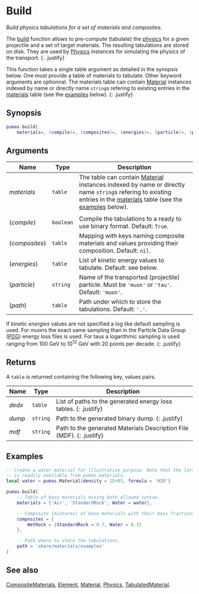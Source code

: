 # Build
_Build physics tabulations for a set of materials and composites._

The [build](build.md) function allows to pre-compute (tabulate) the
[physics](../Physics.md) for a given projectile and a set of target materials.
The resulting tabulations are stored on disk.  They are used by
[Physics](Physics.md) instances for simulating the physics of the transport.
{: .justify}

This function takes a single table argument as detailed in the synopsis below.
One must provide a table of materials to tabulate. Other keyword arguments are
optionnal. The materials table can contain [Material](Material.md) instances
indexed by name or directly name `string`s refering to existing entries in the
[materials](../data/materials.md) table (see the [examples](#examples) below).
{: .justify}

## Synopsis
``` lua
pumas.build{
    materials=, (compile)=, (composites)=, (energies)=, (particle)=, (path)=}
```

## Arguments

|Name|Type|Description|
|----|----|-----------|
|*materials*   |`table`  | The table can contain [Material](Material.md) instances indexed by name or directly name `string`s refering to existing entries in the [materials](../data/materials.md) table (see the [examples](#examples) below).|
||||
|(*compile*)   |`boolean`| Compile the tabulations to a ready to use binary format. Default: `True`.|
|(*composites*)|`table`  | Mapping with keys naming composite materials and values providing their composition. Default: `nil`.|
|(*energies*)  |`table`  | List of kinetic energy values to tabulate. Default: see below.|
|(*particle*)  |`string` | Name of the transported (projectile) particle. Must be `'muon'` or `'tau'`. Default: `'muon'`.|
|(*path*)      |`table`  | Path under which to store the tabulations. Default: `'.'`.|

If kinetic *energies* values are not specified a log like default sampling is
used. For muons the exact same sampling than in the Particle Data Group
([PDG](https://pdg.lbl.gov/2020/AtomicNuclearProperties/index.html)) energy loss
files is used. For taus a logarithmic sampling is used ranging from 100 GeV to
10<sup>12</sup> GeV with 20 points per decade.
{: .justify}

## Returns

A `table` is returned containing the following key, values pairs.

|Name|Type|Description|
|----|----|-----------|
|*dedx* |`table`   | List of paths to the generated energy loss tables. {: .justify} |
|*dump* |`string`  | Path to the generated binary dump. {: .justify} |
|*mdf*  |`string`  | Path to the generated Materials Description File (MDF). {: .justify} |

## Examples

``` lua
-- Create a water material for illustrative purpose. Note that the latter
-- is readily available from pumas.materials.
local water = pumas.Material{density = 1E+03, formula = 'H2O'}

pumas.build{
    -- Table of base materials mixing both allowed syntax.
    materials = {'Air', 'StandardRock', Water = water},

    -- Composite (mixtures) of base materials with their mass fractions.
    composites = {
        WetRock = {StandardRock = 0.7, Water = 0.3}
    },

    -- Path where to store the tabulations.
    path = 'share/materials/examples'
}
```

## See also

[CompositeMaterials](CompositeMaterials.md),
[Element](Element.md),
[Material](Material.md),
[Physics](Physics.md),
[TabulatedMaterial](TabulatedMaterial.md).
